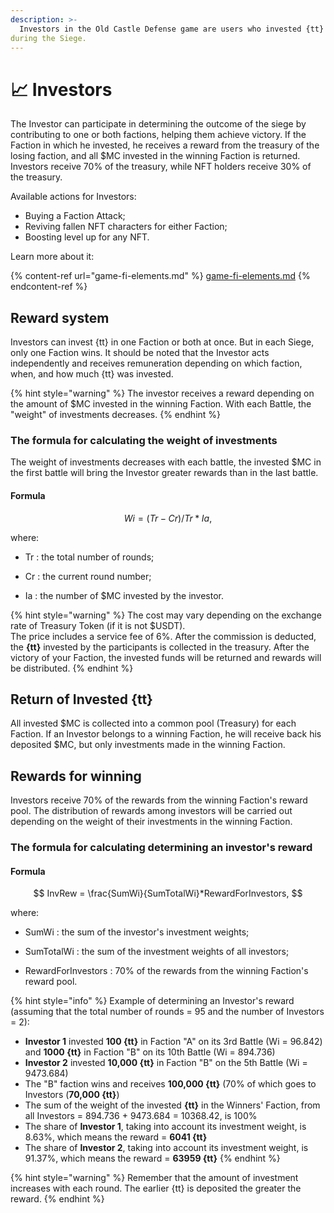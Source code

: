```yaml
---
description: >-
  Investors in the Old Castle Defense game are users who invested {tt} in one or both factions 
during the Siege.
---
```


# 📈 Investors

The Investor can participate in determining the outcome of the siege by contributing to one or 
both factions, helping them achieve victory. If the Faction in which he invested, he receives 
a reward from the treasury of the losing faction, and all $MC invested in the winning Faction 
is returned. Investors receive 70% of the treasury, while NFT holders receive 30% of the treasury.

Available actions for Investors:
* Buying a Faction Attack;
* Reviving fallen NFT characters for either Faction;
* Boosting level up for any NFT.

Learn more about it:

{% content-ref url="game-fi-elements.md" %}
[game-fi-elements.md](game-fi-elements.md)
{% endcontent-ref %}

## Reward system
Investors can invest {tt} in one Faction or both at once. But in each Siege, only one 
Faction wins. It should be noted that the Investor acts independently and receives 
remuneration depending on which faction, when, and how much {tt} was invested.

{% hint style="warning" %}
The investor receives a reward depending on the amount of $MC invested in the winning 
Faction. With each Battle, the "weight" of investments decreases.
{% endhint %}

### The formula for calculating the weight of investments
The weight of investments decreases with each battle, the invested $MC in the first battle 
will bring the Investor greater rewards than in the last battle.

#### Formula

$$
Wi = (Tr - Cr) / Tr * Ia,
$$

where:
* Tr
: the total number of rounds;

* Cr
: the current round number;

* Ia
: the number of $MC invested by the investor.

{% hint style="warning" %}
The cost may vary depending on the exchange rate of Treasury Token (if it is not $USDT).\
The price includes a service fee of 6%. After the commission is deducted, the **{tt}** 
invested by the participants is collected in the treasury. After the victory of your 
Faction, the invested funds will be returned and rewards will be distributed.
{% endhint %}

## Return of Invested {tt}
All invested $MC is collected into a common pool (Treasury) for each Faction. If an Investor 
belongs to a winning Faction, he will receive back his deposited $MC, but only investments 
made in the winning Faction.

## Rewards for winning
Investors receive 70% of the rewards from the winning Faction's reward pool. The distribution 
of rewards among investors will be carried out depending on the weight of their investments in 
the winning Faction.

### The formula for calculating determining an investor's reward

#### Formula

$$
InvRew = \frac{SumWi}{SumTotalWi}*RewardForInvestors,
$$

where:
* SumWi
: the sum of the investor's investment weights;

* SumTotalWi
: the sum of the investment weights of all investors;

* RewardForInvestors
: 70% of the rewards from the winning Faction's reward pool.

{% hint style="info" %}
Example of determining an Investor's reward (assuming that the total number of rounds = 95 
and the number of Investors = 2):
* **Investor 1** invested **100 {tt}** in Faction "A" on its 3rd Battle (Wi = 96.842) and **1000 {tt}** in 
Faction "B" on its 10th Battle (Wi = 894.736)
* **Investor 2** invested **10,000 {tt}** in Faction "B" on the 5th Battle (Wi = 9473.684)
* The "B" faction wins and receives **100,000 {tt}** (70% of which goes to Investors (**70,000 {tt}**)
* The sum of the weight of the invested **{tt}** in the Winners' Faction, from all Investors = 
894.736 + 9473.684 = 10368.42, is 100%
* The share of **Investor 1**, taking into account its investment weight, is 8.63%, which means the 
reward = **6041 {tt}** 
* The share of **Investor 2**, taking into account its investment weight, is 91.37%, which means the 
reward = **63959 {tt}**
{% endhint %}

{% hint style="warning" %}
Remember that the amount of investment increases with each round. The earlier {tt} is deposited the 
greater the reward.
{% endhint %}